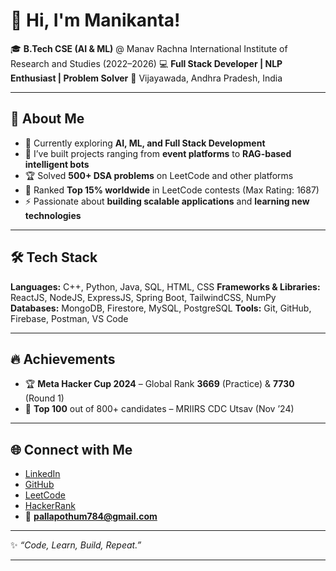 
# 👋 Hi, I'm Manikanta!

🎓 **B.Tech CSE (AI & ML)** @ Manav Rachna International Institute of Research and Studies (2022–2026)
💻 **Full Stack Developer | NLP Enthusiast | Problem Solver**
📍 Vijayawada, Andhra Pradesh, India

---

## 🚀 About Me

* 🌱 Currently exploring **AI, ML, and Full Stack Development**
* 🔭 I’ve built projects ranging from **event platforms** to **RAG-based intelligent bots**
* 🏆 Solved **500+ DSA problems** on LeetCode and other platforms
* 🥇 Ranked **Top 15% worldwide** in LeetCode contests (Max Rating: 1687)
* ⚡ Passionate about **building scalable applications** and **learning new technologies**

---

## 🛠️ Tech Stack

**Languages:** C++, Python, Java, SQL, HTML, CSS
**Frameworks & Libraries:** ReactJS, NodeJS, ExpressJS, Spring Boot, TailwindCSS, NumPy
**Databases:** MongoDB, Firestore, MySQL, PostgreSQL
**Tools:** Git, GitHub, Firebase, Postman, VS Code

---

## 🔥 Achievements

* 🏆 **Meta Hacker Cup 2024** – Global Rank **3669** (Practice) & **7730** (Round 1)
* 🥈 **Top 100** out of 800+ candidates – MRIIRS CDC Utsav (Nov ’24)


---


## 🌐 Connect with Me

* [LinkedIn](https://linkedin.com/in/manikantap969)
* [GitHub](https://github.com/pallapothu30)
* [LeetCode](https://leetcode.com/u/manikanta_30/)
* [HackerRank](https://www.hackerrank.com/profile/pallapothum784)
* 📧 **[pallapothum784@gmail.com](mailto:pallapothum784@gmail.com)**

---

✨ *“Code, Learn, Build, Repeat.”*

---
